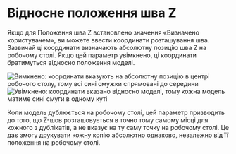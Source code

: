 Відносне положення шва Z
====

Якщо для Положення шва Z встановлено значення «Визначено користувачем», ви можете ввести координати розташування шва. Зазвичай ці координати визначають абсолютну позицію шва Z на робочому столі. Якщо цей параметр увімкнено, ці координати братимуться відносно положення моделі.

![Вимкнено: координати вказують на абсолютну позицію в центрі робочого столу, тому всі сині смужки спрямовані до середини](../images/z_seam_relative_disabled.png)
![Увімкнено: координати вказано відносно моделі, тому кожна модель матиме сині смуги в одному куті](../images/z_seam_relative_enabled.png)

Коли модель дублюється на робочому столі, цей параметр призводить до того, що Z-шов розташовується в точно тому самому місці для кожного з дублікатів, а не вказує на ту саму точку на робочому столі. Це дає змогу друкувати кожну копію абсолютно однаково, незалежно від її положення на робочому столі.
